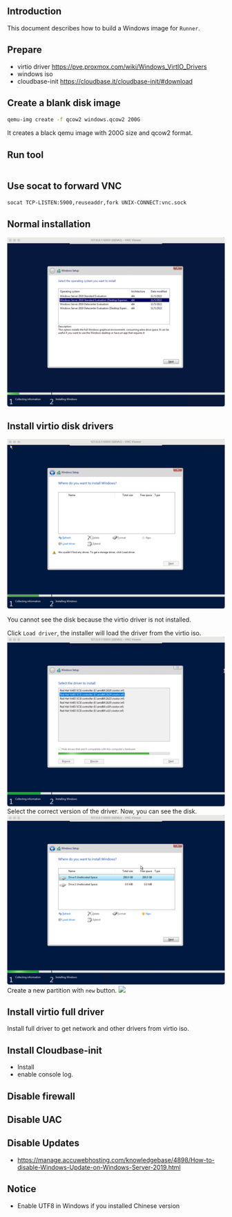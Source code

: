 ## Introduction

This document describes how to build a Windows image for `Runner`.

## Prepare

- virtio driver https://pve.proxmox.com/wiki/Windows_VirtIO_Drivers
- windows iso
- cloudbase-init https://cloudbase.it/cloudbase-init/#download

## Create a blank disk image

```bash
qemu-img create -f qcow2 windows.qcow2 200G
```

It creates a black qemu image with 200G size and qcow2 format.

## Run tool

```bash

```

## Use socat to forward VNC

```bash
socat TCP-LISTEN:5900,reuseaddr,fork UNIX-CONNECT:vnc.sock
```

## Normal installation

![](./images/select-os.png)

## Install virtio disk drivers

![](./images/no-driver.png)

You cannot see the disk because the virtio driver is not installed.

Click `Load driver`, the installer will load the driver from the virtio iso.
![](./images/select-driver.png)
Select the correct version of the driver.
Now, you can see the disk.
![](./images/before-partition.png)
Create a new partition with `new` button.
![](./images/after-partition.png)

## Install virtio full driver

Install full driver to get network and other drivers from virtio iso.

## Install Cloudbase-init

- Install
- enable console log.

## Disable firewall

## Disable UAC

## Disable Updates

- https://manage.accuwebhosting.com/knowledgebase/4898/How-to-disable-Windows-Update-on-Windows-Server-2019.html

## Notice

- Enable UTF8 in Windows if you installed Chinese version